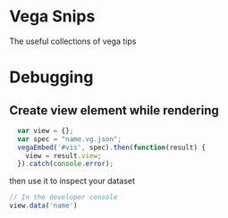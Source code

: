 # Vega Snips
The useful collections of vega tips


# Debugging

## Create view element while rendering

```js
  var view = {};
  var spec = "name.vg.json";
  vegaEmbed('#vis', spec).then(function(result) {
    view = result.view;
  }).catch(console.error);
```
then use it to inspect your dataset

```js
// In the developer console
view.data('name')
```
